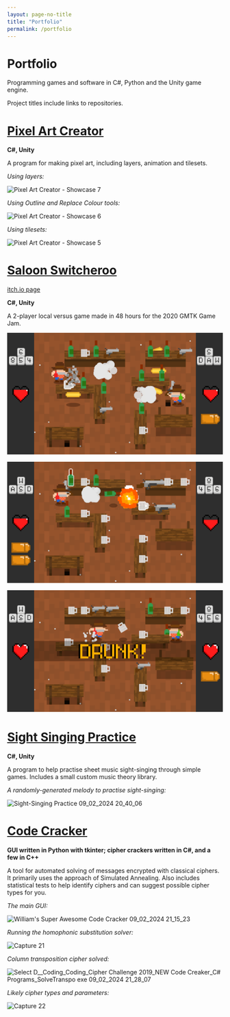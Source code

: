 ```yaml
---
layout: page-no-title
title: "Portfolio"
permalink: /portfolio
---
```


# Portfolio

Programming games and software in C#, Python and the Unity game engine.

Project titles include links to repositories.

# [Pixel Art Creator](https://github.com/MrWoafer/Pixel-Art-Creator-2.0)

**C#, Unity**

A program for making pixel art, including layers, animation and tilesets.

_Using layers:_

![Pixel Art Creator - Showcase 7](https://github.com/MrWoafer/MrWoafer.github.io/assets/159387325/eb4d4fdd-5c2e-4aeb-b359-59c72afae8fc)

_Using Outline and Replace Colour tools:_

![Pixel Art Creator - Showcase 6](https://github.com/MrWoafer/MrWoafer.github.io/assets/159387325/8fe14666-6fb6-4a6f-afe8-648530cdcf6e)

_Using tilesets:_

![Pixel Art Creator - Showcase 5](https://github.com/MrWoafer/MrWoafer.github.io/assets/159387325/1f36e8cf-03b7-42b1-ab4b-a69b5a489d43)

# [Saloon Switcheroo](https://github.com/MrWoafer/Saloon-Switcheroo)

[itch.io page](https://woafer.itch.io/saloon-switcheroo)

**C#, Unity**

A 2-player local versus game made in 48 hours for the 2020 GMTK Game Jam.

![screenshot](Images/Saloon-Switcheroo-1.png)

![screenshot](Images/Saloon-Switcheroo-2.png)

![screenshot](Images/Saloon-Switcheroo-3.png)

# [Sight Singing Practice](https://github.com/MrWoafer/Sight-Singing-Practice)

**C#, Unity**

A program to help practise sheet music sight-singing through simple games. Includes a small custom music theory library.

_A randomly-generated melody to practise sight-singing:_

![Sight-Singing Practice 09_02_2024 20_40_06](https://github.com/MrWoafer/MrWoafer.github.io/assets/159387325/bc4b0090-20f0-4871-ac0e-1bb28748ce09)

# [Code Cracker](https://github.com/MrWoafer/Code-Cracker)

**GUI written in Python with tkinter; cipher crackers written in C#, and a few in C++**

A tool for automated solving of messages encrypted with classical ciphers. It primarily uses the approach of Simulated Annealing. Also includes statistical tests to help identify ciphers and can suggest possible cipher types for you.

_The main GUI:_

![William's Super Awesome Code Cracker 09_02_2024 21_15_23](https://github.com/MrWoafer/MrWoafer.github.io/assets/159387325/82fab22d-bd9e-4f52-8993-befd49484bb1)

_Running the homophonic substitution solver:_

![Capture 21](https://github.com/MrWoafer/MrWoafer.github.io/assets/159387325/64218bc1-23b7-4714-a0e4-8e1457c70810)

_Column transposition cipher solved:_

![Select D__Coding_Coding_Cipher Challenge 2019_NEW Code Creaker_C# Programs_SolveTranspo exe 09_02_2024 21_28_07](https://github.com/MrWoafer/MrWoafer.github.io/assets/159387325/84431514-84a5-4fee-a937-c0adc8a7dd09)

_Likely cipher types and parameters:_

![Capture 22](https://github.com/MrWoafer/MrWoafer.github.io/assets/159387325/3a2b946b-2891-4254-bf36-be96483840a0)
